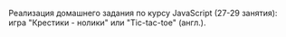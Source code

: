 Реализация домашнего задания по курсу JavaScript (27-29 занятия):
игра "Крестики - нолики" или "Tic-tac-toe" (англ.).